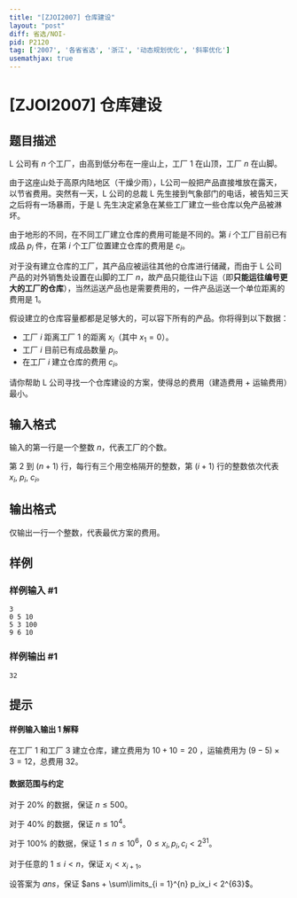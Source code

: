 ```yaml
---
title: "[ZJOI2007] 仓库建设"
layout: "post"
diff: 省选/NOI-
pid: P2120
tag: ['2007', '各省省选', '浙江', '动态规划优化', '斜率优化']
usemathjax: true
---
```


# [ZJOI2007] 仓库建设
## 题目描述

L 公司有 $n$ 个工厂，由高到低分布在一座山上，工厂 $1$ 在山顶，工厂 $n$ 在山脚。

由于这座山处于高原内陆地区（干燥少雨），L公司一般把产品直接堆放在露天，以节省费用。突然有一天，L 公司的总裁 L 先生接到气象部门的电话，被告知三天之后将有一场暴雨，于是 L 先生决定紧急在某些工厂建立一些仓库以免产品被淋坏。

由于地形的不同，在不同工厂建立仓库的费用可能是不同的。第 $i$ 个工厂目前已有成品 $p_i$ 件，在第 $i$ 个工厂位置建立仓库的费用是 $c_i$。

对于没有建立仓库的工厂，其产品应被运往其他的仓库进行储藏，而由于 L 公司产品的对外销售处设置在山脚的工厂 $n$，故产品只能往山下运（即**只能运往编号更大的工厂的仓库**），当然运送产品也是需要费用的，一件产品运送一个单位距离的费用是 $1$。

假设建立的仓库容量都都是足够大的，可以容下所有的产品。你将得到以下数据：

- 工厂 $i$ 距离工厂 $1$ 的距离 $x_i$（其中 $x_1=0$）。
- 工厂 $i$ 目前已有成品数量 $p_i$。
- 在工厂 $i$ 建立仓库的费用 $c_i$。

请你帮助 L 公司寻找一个仓库建设的方案，使得总的费用（建造费用 + 运输费用）最小。
## 输入格式

输入的第一行是一个整数 $n$，代表工厂的个数。

第 $2$ 到 $(n + 1)$ 行，每行有三个用空格隔开的整数，第 $(i + 1)$ 行的整数依次代表 $x_i,~p_i,~c_i$。
## 输出格式

仅输出一行一个整数，代表最优方案的费用。
## 样例

### 样例输入 #1
```
3
0 5 10
5 3 100
9 6 10
```
### 样例输出 #1
```
32

```
## 提示

#### 样例输入输出 $1$ 解释

在工厂 $1$ 和工厂 $3$ 建立仓库，建立费用为 $10+10=20$ ，运输费用为 $(9-5) \times 3 = 12$，总费用 $32$。

#### 数据范围与约定

对于 $20\%$ 的数据，保证 $n \leq 500$。

对于 $40\%$ 的数据，保证 $n \leq 10^4$。

对于 $100\%$ 的数据，保证 $1 \leq n \leq 10^6$，$0 \leq x_i,p_i,c_i < 2^{31}$。

对于任意的 $1 \leq i < n$，保证 $x_i < x_{i + 1}$。

设答案为 $ans$，保证 $ans + \sum\limits_{i = 1}^{n} p_ix_i < 2^{63}$。

